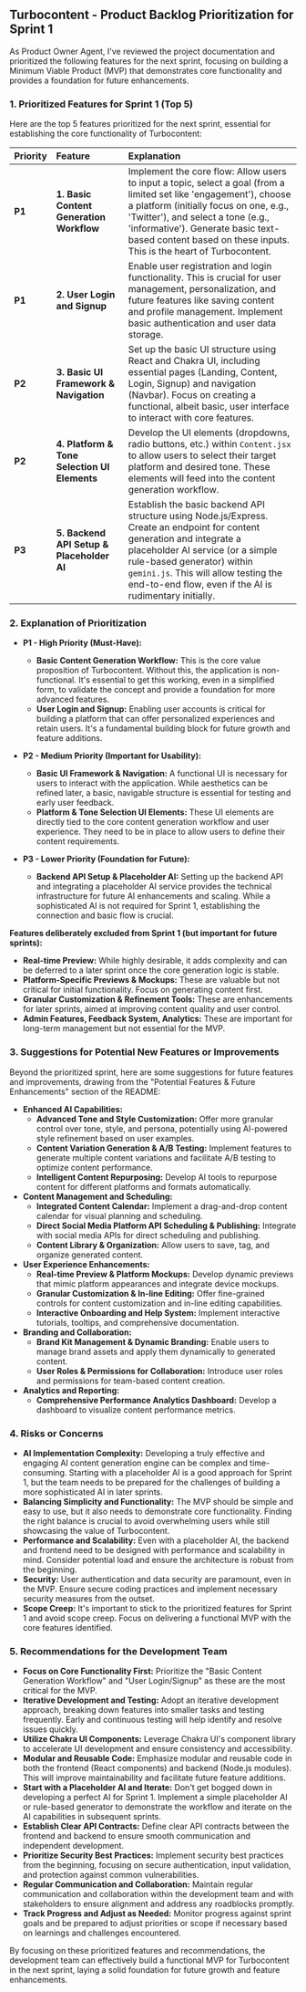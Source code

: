## Turbocontent - Product Backlog Prioritization for Sprint 1

As Product Owner Agent, I've reviewed the project documentation and prioritized the following
features for the next sprint, focusing on building a Minimum Viable Product (MVP) that demonstrates
core functionality and provides a foundation for future enhancements.

### 1. Prioritized Features for Sprint 1 (Top 5)

Here are the top 5 features prioritized for the next sprint, essential for establishing the core
functionality of Turbocontent:

| Priority | Feature                                      | Explanation                                                                                                                                                                                                                                                                                                    |
| :------- | :------------------------------------------- | :------------------------------------------------------------------------------------------------------------------------------------------------------------------------------------------------------------------------------------------------------------------------------------------------------------- |
| **P1**   | **1. Basic Content Generation Workflow**     | Implement the core flow: Allow users to input a topic, select a goal (from a limited set like 'engagement'), choose a platform (initially focus on one, e.g., 'Twitter'), and select a tone (e.g., 'informative'). Generate basic text-based content based on these inputs. This is the heart of Turbocontent. |
| **P1**   | **2. User Login and Signup**                 | Enable user registration and login functionality. This is crucial for user management, personalization, and future features like saving content and profile management. Implement basic authentication and user data storage.                                                                                  |
| **P2**   | **3. Basic UI Framework & Navigation**       | Set up the basic UI structure using React and Chakra UI, including essential pages (Landing, Content, Login, Signup) and navigation (Navbar). Focus on creating a functional, albeit basic, user interface to interact with core features.                                                                     |
| **P2**   | **4. Platform & Tone Selection UI Elements** | Develop the UI elements (dropdowns, radio buttons, etc.) within `Content.jsx` to allow users to select their target platform and desired tone. These elements will feed into the content generation workflow.                                                                                                  |
| **P3**   | **5. Backend API Setup & Placeholder AI**    | Establish the basic backend API structure using Node.js/Express. Create an endpoint for content generation and integrate a placeholder AI service (or a simple rule-based generator) within `gemini.js`. This will allow testing the end-to-end flow, even if the AI is rudimentary initially.                 |

### 2. Explanation of Prioritization

- **P1 - High Priority (Must-Have):**

    - **Basic Content Generation Workflow:** This is the core value proposition of Turbocontent.
      Without this, the application is non-functional. It's essential to get this working, even in a
      simplified form, to validate the concept and provide a foundation for more advanced features.
    - **User Login and Signup:** Enabling user accounts is critical for building a platform that can
      offer personalized experiences and retain users. It's a fundamental building block for future
      growth and feature additions.

- **P2 - Medium Priority (Important for Usability):**

    - **Basic UI Framework & Navigation:** A functional UI is necessary for users to interact with
      the application. While aesthetics can be refined later, a basic, navigable structure is
      essential for testing and early user feedback.
    - **Platform & Tone Selection UI Elements:** These UI elements are directly tied to the core
      content generation workflow and user experience. They need to be in place to allow users to
      define their content requirements.

- **P3 - Lower Priority (Foundation for Future):**
    - **Backend API Setup & Placeholder AI:** Setting up the backend API and integrating a
      placeholder AI service provides the technical infrastructure for future AI enhancements and
      scaling. While a sophisticated AI is not required for Sprint 1, establishing the connection
      and basic flow is crucial.

**Features deliberately excluded from Sprint 1 (but important for future sprints):**

- **Real-time Preview:** While highly desirable, it adds complexity and can be deferred to a later
  sprint once the core generation logic is stable.
- **Platform-Specific Previews & Mockups:** These are valuable but not critical for initial
  functionality. Focus on generating content first.
- **Granular Customization & Refinement Tools:** These are enhancements for later sprints, aimed at
  improving content quality and user control.
- **Admin Features, Feedback System, Analytics:** These are important for long-term management but
  not essential for the MVP.

### 3. Suggestions for Potential New Features or Improvements

Beyond the prioritized sprint, here are some suggestions for future features and improvements,
drawing from the "Potential Features & Future Enhancements" section of the README:

- **Enhanced AI Capabilities:**
    - **Advanced Tone and Style Customization:** Offer more granular control over tone, style, and
      persona, potentially using AI-powered style refinement based on user examples.
    - **Content Variation Generation & A/B Testing:** Implement features to generate multiple
      content variations and facilitate A/B testing to optimize content performance.
    - **Intelligent Content Repurposing:** Develop AI tools to repurpose content for different
      platforms and formats automatically.
- **Content Management and Scheduling:**
    - **Integrated Content Calendar:** Implement a drag-and-drop content calendar for visual
      planning and scheduling.
    - **Direct Social Media Platform API Scheduling & Publishing:** Integrate with social media APIs
      for direct scheduling and publishing.
    - **Content Library & Organization:** Allow users to save, tag, and organize generated content.
- **User Experience Enhancements:**
    - **Real-time Preview & Platform Mockups:** Develop dynamic previews that mimic platform
      appearances and integrate device mockups.
    - **Granular Customization & In-line Editing:** Offer fine-grained controls for content
      customization and in-line editing capabilities.
    - **Interactive Onboarding and Help System:** Implement interactive tutorials, tooltips, and
      comprehensive documentation.
- **Branding and Collaboration:**
    - **Brand Kit Management & Dynamic Branding:** Enable users to manage brand assets and apply
      them dynamically to generated content.
    - **User Roles & Permissions for Collaboration:** Introduce user roles and permissions for
      team-based content creation.
- **Analytics and Reporting:**
    - **Comprehensive Performance Analytics Dashboard:** Develop a dashboard to visualize content
      performance metrics.

### 4. Risks or Concerns

- **AI Implementation Complexity:** Developing a truly effective and engaging AI content generation
  engine can be complex and time-consuming. Starting with a placeholder AI is a good approach for
  Sprint 1, but the team needs to be prepared for the challenges of building a more sophisticated AI
  in later sprints.
- **Balancing Simplicity and Functionality:** The MVP should be simple and easy to use, but it also
  needs to demonstrate core functionality. Finding the right balance is crucial to avoid
  overwhelming users while still showcasing the value of Turbocontent.
- **Performance and Scalability:** Even with a placeholder AI, the backend and frontend need to be
  designed with performance and scalability in mind. Consider potential load and ensure the
  architecture is robust from the beginning.
- **Security:** User authentication and data security are paramount, even in the MVP. Ensure secure
  coding practices and implement necessary security measures from the outset.
- **Scope Creep:** It's important to stick to the prioritized features for Sprint 1 and avoid scope
  creep. Focus on delivering a functional MVP with the core features identified.

### 5. Recommendations for the Development Team

- **Focus on Core Functionality First:** Prioritize the "Basic Content Generation Workflow" and
  "User Login/Signup" as these are the most critical for the MVP.
- **Iterative Development and Testing:** Adopt an iterative development approach, breaking down
  features into smaller tasks and testing frequently. Early and continuous testing will help
  identify and resolve issues quickly.
- **Utilize Chakra UI Components:** Leverage Chakra UI's component library to accelerate UI
  development and ensure consistency and accessibility.
- **Modular and Reusable Code:** Emphasize modular and reusable code in both the frontend (React
  components) and backend (Node.js modules). This will improve maintainability and facilitate future
  feature additions.
- **Start with a Placeholder AI and Iterate:** Don't get bogged down in developing a perfect AI for
  Sprint 1. Implement a simple placeholder AI or rule-based generator to demonstrate the workflow
  and iterate on the AI capabilities in subsequent sprints.
- **Establish Clear API Contracts:** Define clear API contracts between the frontend and backend to
  ensure smooth communication and independent development.
- **Prioritize Security Best Practices:** Implement security best practices from the beginning,
  focusing on secure authentication, input validation, and protection against common
  vulnerabilities.
- **Regular Communication and Collaboration:** Maintain regular communication and collaboration
  within the development team and with stakeholders to ensure alignment and address any roadblocks
  promptly.
- **Track Progress and Adjust as Needed:** Monitor progress against sprint goals and be prepared to
  adjust priorities or scope if necessary based on learnings and challenges encountered.

By focusing on these prioritized features and recommendations, the development team can effectively
build a functional MVP for Turbocontent in the next sprint, laying a solid foundation for future
growth and feature enhancements.

